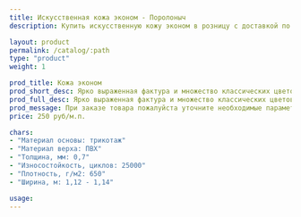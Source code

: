 ```yaml
---
title: Искусственная кожа эконом - Поролоныч
description: Купить искусственную кожу эконом в розницу с доставкой по Москве.

layout: product
permalink: /catalog/:path
type: "product"
weight: 1

prod_title: Кожа эконом
prod_short_desc: Ярко выраженная фактура и множество классических цветов. Отличное сочетание цены и качества.
prod_full_desc: Ярко выраженная фактура и множество классических цветов. Отличное сочетание цены и качества.
prod_message: При заказе товара пожалуйста уточните необходимые параметры (цвет и количество).
price: 250 руб/м.п.

chars:
- "Материал основы: трикотаж"
- "Материал верха: ПВХ"
- "Толщина, мм: 0,7"
- "Износостойкость, циклов: 25000"
- "Плотность, г/м2: 650"
- "Ширина, м: 1,12 - 1,14"

usage:
---
```


